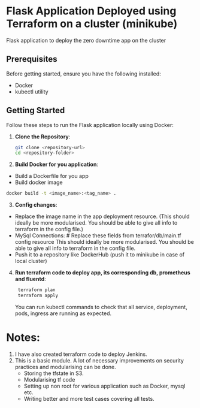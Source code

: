 # Flask Application Deployed using Terraform on a cluster (minikube)

Flask application to deploy the zero downtime app on the cluster


## Prerequisites

Before getting started, ensure you have the following installed:

- Docker
- kubectl utility

## Getting Started

Follow these steps to run the Flask application locally using Docker:

1. **Clone the Repository**:

   ```bash
   git clone <repository-url>
   cd <repository-folder>

2. **Build Docker for you application**:
  - Build a Dockerfile for you app
  - Build docker image
    
   ```bash
   docker build -t <image_name>:<tag_name> .
   ```

3. **Config changes**:
  - Replace the image name in the app deployment resource. (This should ideally be more modularised. You should be able to give all info to terraform in the config file.)
  - MySql Connections: 
    \# Replace these fields from  terrafor/db/main.tf config resource 
    This should ideally be more modularised. You should be able to give all info to terraform in the config file.
  - Push it to a repository like DockerHub (push it to minikube in case of local cluster)

4. **Run terraform code to deploy app, its corresponding db, prometheus and fluentd**:

   ```bash
    terraform plan
    terraform apply
   ```

    You can run kubectl commands to check that all service, deployment, pods, ingress are running as expected.

# Notes: 
1. I have also created terraform code to deploy Jenkins.
2. This is a basic module. A lot of necessary improvements on security practices and modularising can be done.
   - Storing the tfstate in S3.
   - Modularising tf code
   - Setting up non root for various application such as Docker, mysql etc.
   - Writing better and more test cases covering all tests.